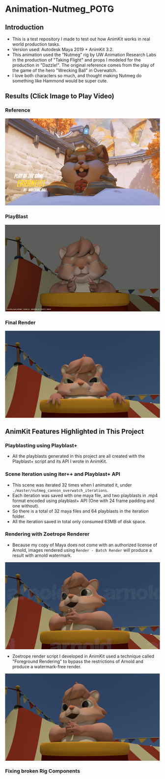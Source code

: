 # Animation-Nutmeg_POTG
## Introduction
* This is a test repository I made to test out how AnimKit works in real world production tasks.
* Version used: Autodesk Maya 2019 + AnimKit 3.2.
* This animation used the "Nutmeg" rig by UW Animation Research Labs in the production of "Taking Flight" and props I modeled for the production in "Dazzle!". The original reference comes from the play of the game of the hero "Wrecking Ball" in Overwatch. 
* I love both characters so much, and thought making Nutmeg do something like Hammond would be super cute.

## Results (Click Image to Play Video)
### Reference

<a href="https://errrneist.github.io/Animation-Nutmeg_POTG/videos/hammond-reference.mp4" rel="Reference" width="100">![Ref](https://github.com/Errrneist/Animation-Nutmeg_POTG/blob/master/IMG/thumbnail_reference.PNG)</a>


### PlayBlast

<a href="https://errrneist.github.io/Animation-Nutmeg_POTG/videos/nutmeg_potg_playblast.mp4" rel="Reference" width="100">![Ref](https://github.com/Errrneist/Animation-Nutmeg_POTG/blob/master/IMG/thumbnail_playblast.PNG)</a>

### Final Render

<a href="https://errrneist.github.io/Animation-Nutmeg_POTG/videos/nutmeg_potg_render.mp4" rel="Reference" width="100">![Ref](https://github.com/Errrneist/Animation-Nutmeg_POTG/blob/master/IMG/thumbnail_render.PNG)</a>

## AnimKit Features Highlighted in This Project
### Playblasting using Playblast+
* All the playblasts generated in this project are all created with the Playblast+ script and its API I wrote in AnimKit.

### Scene Iteration using iter++ and Playblast+ API
* This scene was iterated 32 times when I animated it, under `./master/nutmeg_cannon_overwatch_iterations`.
* Each iteration was saved with one maya file, and two playblasts in .mp4 format encoded using playblast+ API (One with 24 frame padding and one without).
* So there is a total of 32 maya files and 64 playblasts in the iteration folder.
* All the iteration saved in total only consumed 63MB of disk space.

### Rendering with Zoetrope Renderer
* Because my copy of Maya does not come with an authorized license of Arnold, images rendered using `Render - Batch Render` will produce a result with arnold watermark.
<img align="middle" src="https://github.com/Errrneist/Animation-Nutmeg_POTG/blob/master/bad_render_example/arnold_batch_watermark_example.png" alt="bad arnold render">

* Zoetrope render script I developed in AnimKit used a technique called "Foreground Rendering" to bypass the restrictions of Arnold and produce a watermark-free render.
<img align="middle" src="https://github.com/Errrneist/Animation-Nutmeg_POTG/blob/master/bad_render_example/zoetrope_watermark_free_example.png" alt="bad arnold render">

### Fixing broken Rig Components
